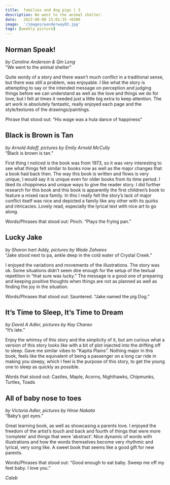 ```yaml
---
title:  families and dog pigs | 3
description: We went to the animal shelter.
date:   2022-08-08 15:01:35 +0300
image:  '/images/wanderway03.jpg'
tags: [weekly picture]
---
```


## Norman Speak!
*by Caroline Anderson & Qin Leng* <br>
"We went to the animal shelter”

Quite wordy of a story and there wasn’t much conflict in a traditional sense, but there was still a problem, was enjoyable. I like what the story is attempting to say or the intended message on perception and judging things before we can understand as well as the love and things we do for love; but I felt at times it needed just a little big extra to keep attention. The art work is absolutely fantastic, really enjoyed each page and the style/textures of the drawings/paintings.

Phrase that stood out: “His wage was a hula dance of happiness”


## Black is Brown is Tan
*by Arnold Adoff, pictures by Emily Arnold McCully* <br>
“Black is brown is tan.”

First thing I noticed is the book was from 1973, so it was very interesting to see what things felt similar to books now as well as the major changes that a book had back then. The way this book is written and flows is very unique, I would say it is unique even for older books from its time period. I liked its choppiness and unique ways to give the reader story. I did further research for this book and this book is apparently the first children’s book to feature a mixed race family. In this I really felt the story’s lack of major conflict itself was nice and depicted a family like any other with its quirks and intricacies. Lovely read, especially the lyrical text with nice art to go along.

Words/Phrases that stood out: Pinch. “Plays the frying pan.”


## Lucky Jake
*by Sharon hart Addy, pictures by Wade Zahares* <br> 
"Jake stood next to pa, ankle deep in the cold water of Crystal Creek.”

I enjoyed the variations and movements of the illustrations. The story was ok. Some situations didn’t seem dire enough for the setup of the textual repetition in “that sure was lucky.” The message is a good one of preparing and keeping positive thoughts when things are not as planned as well as finding the joy in the situation.

Words/Phrases that stood out: Sauntered. “Jake named the pig Dog.”


## It’s Time to Sleep, It’s Time to Dream
*by David A Adler, pictures by Kay Charao* <br>
“It’s late.”

Enjoy the whimsy of this story and the simplicity of it, but am curious what a version of this story looks like with a bit of plot injected into the drifting off to sleep. Gave me similar vibes to “Kapita Plains”. Nothing major in this book, feels like the equivalent of being a passenger on a long car ride in making you sleepy, which I feel is the purpose of this story, to get the young one to sleep as quickly as possible.

Words that stood out: Castles, Maple, Acorns, Nighthawks, Chipmunks, Turtles, Toads


## All of baby nose to toes
*by Victoria Adler, pictures by Hiroe Nakata* <br>
“Baby’s got eyes.”

Great learning book, as well as showcasing a parents love. I enjoyed the freedom of the artist’s touch and back and fourth of things that were more ‘complete’ and things that were ‘abstract’. Nice dynamic of words with illustrations and how the words themselves become very rhythmic and lyrical, very song like. A sweet book that seems like a good gift for new parents.

Words/Phrases that stood out: “Good enough to eat baby. Sweep me off my feet baby. I love you.”

*Caleb*
